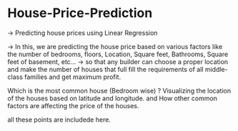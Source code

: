 # House-Price-Prediction

->	Predicting house prices using Linear Regression 

->	In this, we are predicting the house price based on various factors like the number of bedrooms, floors, Location, Square feet, Bathrooms, Square feet of basement, etc… 
->	so that any builder can choose a proper location and make the number of houses that full fill the requirements of all middle-class families and get maximum profit.

Which is the most common house (Bedroom wise) ?
Visualizing the location of the houses based on latitude and longitude.
and How other common factors are affecting the price of the houses. 

all these points are includede here.
